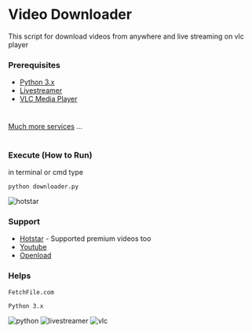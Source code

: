 # Video Downloader
This script for download videos from anywhere and live streaming on vlc player

### Prerequisites
* [Python 3.x](https://www.python.org/downloads/release/python-364/)
* [Livestreamer](https://www.videohelp.com/software/livestreamer)
* [VLC Media Player](https://www.videolan.org/vlc/download-windows.html)
# 
[Much more services](http://en.fetchfile.net/all-video-services/) ...

#
### Execute (How to Run)
in terminal or cmd type
```
python downloader.py
```
![hotstar](https://github.com/IAmBlackHacker/Video-Downloader/downloader.png)

### Support
* [Hotstar](http://www.hotstar.com) - Supported premium videos too
* [Youtube](https://www.youtube.com)
* [Openload](http://openloadmovies.tv)

### Helps
```
FetchFile.com
```
```
Python 3.x
```

![python](https://files.realpython.com/media/pythonlogo.0658b34b4498.jpg)
![livestreamer](https://camo.githubusercontent.com/74476242806b22b235de86fafc6ba2f37ac8ef54/68747470733a2f2f662e636c6f75642e6769746875622e636f6d2f6173736574732f363436383933302f313937343638352f33313864613030362d383337332d313165332d393066642d3161366465333736323565372e706e67)
![vlc](https://images.videolan.org/images/icons-VLC/vlc.mini.svg)
